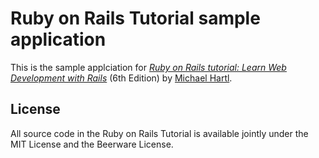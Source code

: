 # Ruby on Rails Tutorial sample application

This is the sample applciation for
[*Ruby on Rails tutorial:
Learn Web Development with Rails*](https://www.railstutorial.org/)
(6th Edition)
by [Michael Hartl](https://www.michaelhartl.com/).

## License

All source code in the Ruby on Rails Tutorial
is available jointly under the MIT License and the Beerware License.